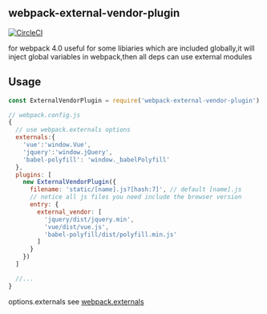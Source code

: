 ## webpack-external-vendor-plugin

[![CircleCI](https://circleci.com/gh/FlynnLeeGit/webpack-external-vendor-plugin.svg?style=svg)](https://circleci.com/gh/FlynnLeeGit/webpack-external-vendor-plugin)

for webpack 4.0
useful for some libiaries which are included globally,it will inject global variables in webpack,then all deps can use external modules

## Usage

```js
const ExternalVendorPlugin = require('webpack-external-vendor-plugin')

// webpack.config.js
{
  // use webpack.externals options
  externals:{
    'vue':'window.Vue',
    'jquery':'window.jQuery',
    'babel-polyfill': 'window._babelPolyfill'
  },
  plugins: [
    new ExternalVendorPlugin({
      filename: 'static/[name].js?[hash:7]', // default [name].js
      // notice all js files you need include the browser version
      entry: {
        external_vendor: [
          'jquery/dist/jquery.min',
          'vue/dist/vue.js',
          'babel-polyfill/dist/polyfill.min.js'
        ]
      }
    })
  ]

  //...
}
```

options.externals see [webpack.externals](https://webpack.js.org/configuration/externals/#externals)
